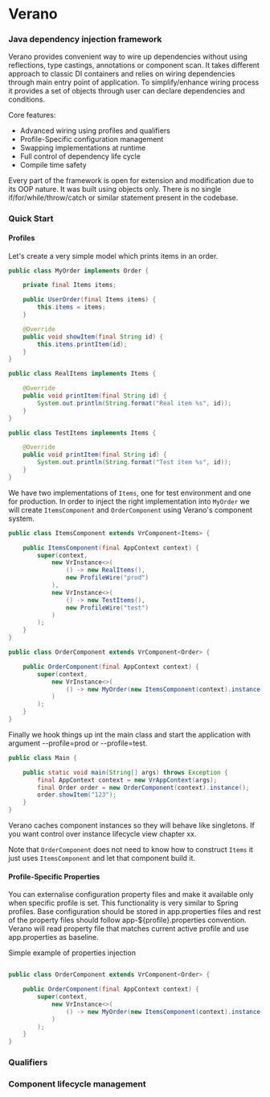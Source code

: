 # Verano
### Java dependency injection framework

Verano provides convenient way to wire up dependencies 
without using reflections, type castings, annotations or component scan. It takes 
different approach to classic DI containers and relies on wiring dependencies through 
main entry point of application. To simplify/enhance wiring process it provides 
a set of objects through user can declare dependencies and conditions.

Core features:
- Advanced wiring using profiles and qualifiers
- Profile-Specific configuration management
- Swapping implementations at runtime
- Full control of dependency life cycle
- Compile time safety

Every part of the framework is open for extension and modification due to
its OOP nature. It was built using objects only. There is no single 
if/for/while/throw/catch or similar statement present in the codebase.

### Quick Start
#### Profiles

Let's create a very simple model which prints items in an order. 
```java
public class MyOrder implements Order {

    private final Items items;

    public UserOrder(final Items items) {
        this.items = items;
    }

    @Override
    public void showItem(final String id) {
        this.items.printItem(id);
    }
}
```
```java
public class RealItems implements Items {

    @Override
    public void printItem(final String id) {
        System.out.println(String.format("Real item %s", id));
    }
}
```
```java
public class TestItems implements Items {

    @Override
    public void printItem(final String id) {
        System.out.println(String.format("Test item %s", id));
    }
}
```
We have two implementations of `Items`, one for test environment and one
for production. In order to inject the right implementation into `MyOrder` we
will create `ItemsComponent` and `OrderComponent` using Verano's component
system.
```java
public class ItemsComponent extends VrComponent<Items> {

    public ItemsComponent(final AppContext context) {
        super(context,
            new VrInstance<>(
                () -> new RealItems(),
                new ProfileWire("prod")
            ),
            new VrInstance<>(
                () -> new TestItems(),
                new ProfileWire("test")
            )
        );
    }
}
```
```java
public class OrderComponent extends VrComponent<Order> {

    public OrderComponent(final AppContext context) {
        super(context,
            new VrInstance<>(
                () -> new MyOrder(new ItemsComponent(context).instance())
            )
        );
    }
}
```
Finally we hook things up int the main class and start the application with
argument --profile=prod or --profile=test.
```java
public class Main {

    public static void main(String[] args) throws Exception {
        final AppContext context = new VrAppContext(args);
        final Order order = new OrderComponent(context).instance();
        order.showItem("123");
    }
}
```
Verano caches component instances so they will behave like singletons. 
If you want control over instance lifecycle view chapter xx.
 
Note that `OrderComponent` does not need to know how to construct `Items` 
it just uses `ItemsComponent` and let that component build it.

#### Profile-Specific Properties
You can externalise configuration property files and make it available only
when specific profile is set. This functionality is very similar to Spring profiles.
Base configuration should be stored in app.properties files and rest of the 
property files should follow app-${profile}.properties convention.
Verano will read property file that matches current active profile and use
app.properties as baseline.

Simple example of properties injection
```java


```

```java
public class OrderComponent extends VrComponent<Order> {

    public OrderComponent(final AppContext context) {
        super(context,
            new VrInstance<>(
                () -> new MyOrder(new ItemsComponent(context).instance())
            )
        );
    }
}
```

### 


### Qualifiers

### Component lifecycle management

